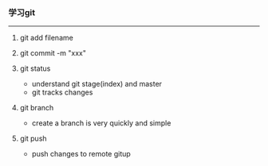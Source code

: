### 学习git
---
1. git add filename


2. git commit -m "xxx"
3. git status   
   + understand git stage(index) and master
   + git tracks changes
4. git branch

   + create a branch is very quickly and simple
5. git push
   + push changes to remote gitup